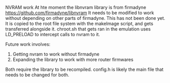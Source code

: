 NVRAM work
At hte moment the libnvram library is from firmadyne 
https://github.com/firmadyne/libnvram
It needs to be modified to work without depending on other parts of firmadyne. This has not been done yet. It is copied to the root file system with the makeImage script, and gets transferred alongside it. chroot.sh that gets ran in the emulation uses LD_PRELOAD to intercept calls to nvram to it. 

Future work involves:
1) Getting nvram to work without firmadyne
2) Expanding the library to work with more router firmwares

Both require the library to be recompiled. config.h is likely the main file that needs to be changed for both.
